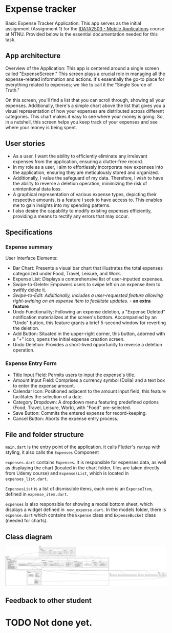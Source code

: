 # Expense tracker

Basic Expense Tracker Application: This app serves as the initial assignment (Assignment 1) for the [IDATA2503 - Mobile Applications](https://www.ntnu.edu/studies/courses/IDATA2503) course at NTNU. Provided below is the essential documentation needed for this task.

## App architecture

Overview of the Application:
This app is centered around a single screen called "ExpenseScreen." This screen plays a crucial role in managing all the expense-related information and actions. It's essentially the go-to place for everything related to expenses; we like to call it the "Single Source of Truth."

On this screen, you'll find a list that you can scroll through, showing all your expenses. Additionally, there's a simple chart above the list that gives you a visual representation of how your expenses are distributed across different categories. This chart makes it easy to see where your money is going. So, in a nutshell, this screen helps you keep track of your expenses and see where your money is being spent.

## User stories

- As a user, I want the ability to efficiently eliminate any irrelevant expenses from the application, ensuring a clutter-free record.
- In my role as a user, I aim to effortlessly incorporate new expenses into the application, ensuring they are meticulously stored and organized.
- Additionally, I value the safeguard of my data. Therefore, I wish to have the ability to reverse a deletion operation, minimizing the risk of unintentional data loss.
- A graphical representation of various expense types, depicting their respective amounts, is a feature I seek to have access to. This enables me to gain insights into my spending patterns.
- I also desire the capability to modify existing expenses efficiently, providing a means to rectify any errors that may occur.

## Specifications

### Expense summary

User Interface Elements:

- Bar Chart: Presents a visual bar chart that illustrates the total expenses categorized under Food, Travel, Leisure, and Work.
- Expense List: Displays a comprehensive list of user-inputted expenses.
- Swipe-to-Delete: Empowers users to swipe left on an expense item to swiftly delete it.
- _Swipe-to-Edit: Additionally, includes a user-requested feature allowing right-swiping on an expense item to facilitate updates._ - **an extra feature**
- Undo Functionality: Following an expense deletion, a "Expense Deleted" notification materializes at the screen's bottom. Accompanied by an "Undo" button, this feature grants a brief 5-second window for reverting the deletion.
- Add Button: Situated in the upper-right corner, this button, adorned with a "+" icon, opens the initial expense creation screen.
- Undo Deletion: Provides a short-lived opportunity to reverse a deletion operation.

### Expense Entry Form

- Title Input Field: Permits users to input the expense's title.
- Amount Input Field: Comprises a currency symbol (Dolla) and a text box to enter the expense amount.
- Calendar Icon: Positioned adjacent to the amount input field, this feature facilitates the selection of a date.
- Category Dropdown: A dropdown menu featuring predefined options (Food, Travel, Leisure, Work), with "Food" pre-selected.
- Save Button: Commits the entered expense for record-keeping.
- Cancel Button: Aborts the expense entry process.

## File and folder structure

`main.dart` is the entry point of the application. it calls Flutter's `runApp` with styling, it also calls the `Expenses` Component

`expenses.dart` contains `Expenses`. 
It is responsible for expenses data, as well as displaying the chart (located in the chart folder, files are taken directly from Udemy course) and `ExpensesList`, which is located in `expenses_list.dart`.

`ExpensesList` is a list of dismissible items, each one is an `ExpenseItem`, defined in `expense_item.dart`.  

`expenses` is also responsible for showing a modal bottom sheet, which displays a widget defined in` new_expense.dart`.
In the models folder, there is `expense.dart` which contains the `Expense` class and `ExpenseBucket` class (needed for charts).

## Class diagram

![class diagram](./ClassDiagram.svg)

## Feedback to other student

# TODO Not done yet. 
